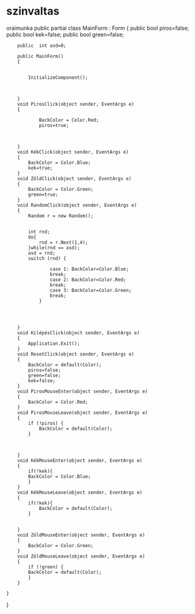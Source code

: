 # szinvaltas
oraimunka
public partial class MainForm : Form
	{
		public 	bool piros=false;
		public 	bool kek=false;
		public	bool green=false;
		
		public	int asd=0;
		
		public MainForm()
		{
			
			
			InitializeComponent();
			
			
			
		}
		void PirosClick(object sender, EventArgs e)
		{
			
				BackColor = Color.Red; 
				piros=true;
			
			
			
		}
		void KékClick(object sender, EventArgs e)
		{
			BackColor = Color.Blue; 
			kek=true;
		}
		void ZöldClick(object sender, EventArgs e)
		{
			BackColor = Color.Green;  
			green=true;
		}
		void RandomClick(object sender, EventArgs e)
		{
			Random r = new Random();
			
			
			int rnd;
			do{
				rnd = r.Next(1,4);
			}while(rnd == asd);
			asd = rnd;
			switch (rnd) {
						
					case 1: BackColor=Color.Blue;					 
					break;					
					case 2: BackColor=Color.Red;
					break;
					case 3: BackColor=Color.Green;
					break;
				}
					
			
		
			
		}
		void KilépésClick(object sender, EventArgs e)
		{
			Application.Exit();
		}
		void ResetClick(object sender, EventArgs e)
		{
			BackColor = default(Color);
			piros=false;
			green=false;
			kek=false;
		}
		void PirosMouseEnter(object sender, EventArgs e)
		{
			BackColor = Color.Red; 
		}
		void PirosMouseLeave(object sender, EventArgs e)
		{
			if (!piros) {
				BackColor = default(Color);
			}
				
			
			
		}
		void KékMouseEnter(object sender, EventArgs e)
		{	
			if(!kek){
			BackColor = Color.Blue; 
			}
		}
		void KékMouseLeave(object sender, EventArgs e)
		{
			if(!kek){
				BackColor = default(Color);
			}
			
			
		}
		void ZöldMouseEnter(object sender, EventArgs e)
		{
			BackColor = Color.Green;
		}
		void ZöldMouseLeave(object sender, EventArgs e)
		{
			if (!green) {
			BackColor = default(Color);
			}
		}
		
	}
}
